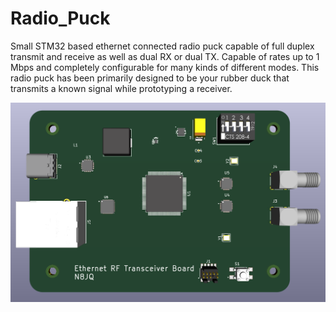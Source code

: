 # Radio_Puck
Small STM32 based ethernet connected radio puck capable of full duplex transmit and receive as well as dual RX or dual TX. Capable of rates up to 1 Mbps and completely configurable for many kinds of different modes. This radio puck has been primarily designed to be your rubber duck that transmits a known signal while prototyping a receiver.

![Preliminary Layout](https://github.com/ThomasMontanoGames/Radio_Puck/blob/master/radio_puck.PNG)
